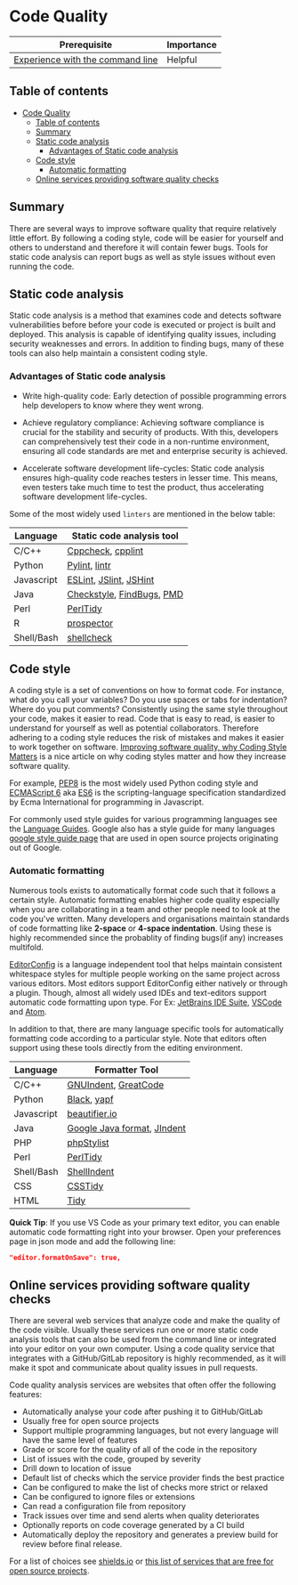 # Code Quality

| Prerequisite                                                                                  | Importance |
| --------------------------------------------------------------------------------------------- | ---------- |
| [Experience with the command line](https://programminghistorian.org/en/lessons/intro-to-bash) | Helpful    |

## Table of contents

- [Code Quality](#code-quality)
  - [Table of contents](#table-of-contents)
  - [Summary](#summary)
  - [Static code analysis](#static-code-analysis)
    - [Advantages of Static code analysis](#advantages-of-static-code-analysis)
  - [Code style](#code-style)
    - [Automatic formatting](#automatic-formatting)
  - [Online services providing software quality checks](#online-services-providing-software-quality-checks)

## Summary

There are several ways to improve software quality that require relatively little effort.
By following a coding style, code will be easier for yourself and others to understand and therefore it will contain fewer bugs.
Tools for static code analysis can report bugs as well as style issues without even running the code.

## Static code analysis


Static code analysis is a method that examines code and detects software vulnerabilities before before your code is executed or project is built and deployed. This analysis is capable of identifying quality issues, including security weaknesses and errors. In addition to finding bugs, many of these tools can also help maintain a consistent coding style.

### Advantages of Static code analysis

- Write high-quality code: Early detection of possible programming errors help developers to know where they went wrong.

- Achieve regulatory compliance: Achieving software compliance is crucial for the stability and security of products. With this, developers can comprehensively test their code in a non-runtime environment, ensuring all code standards are met and enterprise security is achieved. 

- Accelerate software development life-cycles: Static code analysis ensures high-quality code reaches testers in lesser time. This means, even testers take much time to test the product, thus accelerating software development life-cycles. 

Some of the most widely used `linters` are mentioned in the below table:

| Language                  | Static code analysis tool|
|---------------------------|------------------------|
| C/C++                     | [Cppcheck](http://cppcheck.sourceforge.net/), [cpplint](https://github.com/cpplintcpplint)|
| Python                    | [Pylint](https://pypi.org/project/pylint/), [lintr](https://github.com/jimhester/lintr)|
| Javascript                | [ESLint](https://eslint.org/), [JSlint](https://jslint.com/), [JSHint](https://jshint.com/)|
| Java                      | [Checkstyle](https://checkstyle.sourceforge.io/), [FindBugs](http://findbugs.sourceforge.net), [PMD](https://pmd.github.io/)|
| Perl                      | [PerlTidy](https://metacpan.org/pod/perltidy)|
| R                         | [prospector](https://prospector.readthedocs.io)|
| Shell/Bash                | [shellcheck](https://www.shellcheck.net)|

## Code style

A coding style is a set of conventions on how to format code.
For instance, what do you call your variables? Do you use spaces or tabs for indentation? Where do you put comments?
Consistently using the same style throughout your code, makes it easier to read.
Code that is easy to read, is easier to understand for yourself as well as potential collaborators.
Therefore adhering to a coding style reduces the risk of mistakes and makes it easier to work together on software.
[Improving software quality, why Coding Style Matters](http://coding.smashingmagazine.com/2012/10/25/why-coding-style-matters/) is a nice article on why coding styles matter and how they increase software quality.

For example, [PEP8](https://www.python.org/dev/peps/pep-0008/) is the most widely used Python coding style and [ECMAScript 6](http://es6-features.org/) aka [ES6](http://es6-features.org/) is the scripting-language specification standardized by Ecma International for programming in Javascript.

For commonly used style guides for various programming languages see the [Language Guides](https://guide.esciencecenter.nl/best_practices/language_guides/languages_overview.html).
Google also has a style guide for many languages [google style guide page](https://code.google.com/p/google-styleguide/) that are used in open source projects originating out of Google.

### Automatic formatting

Numerous tools exists to automatically format code such that it follows a certain style. Automatic formatting enables higher code quality especially when you are collaborating in a team and other people need to look at the code you've written. Many developers and organisations maintain standards of code formatting like **2-space** or **4-space indentation**. Using these is highly recommended since the probablity of finding bugs(if any) increases multifold.

[EditorConfig](https://editorconfig.org) is a language independent tool that helps maintain consistent whitespace styles for multiple people working on the same project across various editors. Most editors support EditorConfig either natively or through a plugin. Though, almost all widely used IDEs and text-editors support automatic code formatting upon type. For Ex: [JetBrains IDE Suite](https://www.jetbrains.com/products.html#), [VSCode](https://code.visualstudio.com/) and [Atom](https://atom.io/).

In addition to that, there are many language specific tools for automatically formatting code according to a particular style.
Note that editors often support using these tools directly from the editing environment.

| Language   | Formatter Tool              |
|------------|-----------------------------|
| C/C++      | [GNUIndent](http://www.gnu.org/software/indent/), [GreatCode](http://sourceforge.net/projects/gcgreatcode/)|
| Python     | [Black](https://black.readthedocs.io), [yapf](https://pypi.org/project/yapf/)|
| Javascript | [beautifier.io](https://beautifier.io/)|
| Java       | [Google Java format](https://github.com/google/google-java-format), [JIndent](http://www.jindent.com/)|
| PHP        | [phpStylist](http://sourceforge.net/projects/phpstylist/)|
| Perl       | [PerlTidy](http://perltidy.sourceforge.net/)|
| Shell/Bash | [ShellIndent](http://www.bolthole.com/AWK.html)|
| CSS        | [CSSTidy](http://csstidy.sourceforge.net/)|
| HTML       | [Tidy](http://tidy.sourceforge.net/)|

**Quick Tip**: If you use VS Code as your primary text editor, you can enable automatic code formatting right into your browser. Open your preferences page in json mode and add the following line:

```json
"editor.formatOnSave": true,
```

## Online services providing software quality checks

There are several web services that analyze code and make the quality of the code visible.
Usually these services run one or more static code analysis tools that can also be used from the command line or integrated into your editor on your own computer.
Using a code quality service that integrates with a GitHub/GitLab repository is highly recommended, as it will make it spot and communicate about quality issues in pull requests.

Code quality analysis services are websites that often offer the following features:

- Automatically analyse your code after pushing it to GitHub/GitLab
- Usually free for open source projects
- Support multiple programming languages, but not every language will have the same level of features
- Grade or score for the quality of all of the code in the repository
- List of issues with the code, grouped by severity
- Drill down to location of issue
- Default list of checks which the service provider finds the best practice
- Can be configured to make the list of checks more strict or relaxed
- Can be configured to ignore files or extensions
- Can read a configuration file from repository
- Track issues over time and send alerts when quality deteriorates
- Optionally reports on code coverage generated by a CI build
- Automatically deploy the repository and generates a preview build for review before final release.

For a list of choices see [shields.io](https://shields.io/category/analysis) or [this list of services that are free for open source projects](https://github.com/ripienaar/free-for-dev#code-quality).
